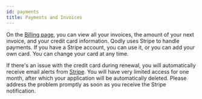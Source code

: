 ```yaml
---
id: payments
title: Payments and Invoices
---
```



On the [Billing page](../console/billingSubscriptionManagement.md), you can view all your invoices, the amount of your next invoice, and your credit card information. Qodly uses Stripe to handle payments. If you have a Stripe account, you can use it, or you can add your own card. You can change your card at any time.

If there's an issue with the credit card during renewal, you will automatically receive email alerts from [Stripe](https://stripe.com). You will have very limited access for one month, after which your application will be automatically deleted. Please address the problem promptly as soon as you receive the Stripe notification.

